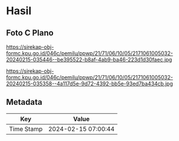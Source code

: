 # Hasil

## Foto C Plano

https://sirekap-obj-formc.kpu.go.id/046c/pemilu/ppwp/21/71/06/10/05/2171061005032-20240215-035446--be395522-b8af-4ab9-ba46-223d1d30faec.jpg

https://sirekap-obj-formc.kpu.go.id/046c/pemilu/ppwp/21/71/06/10/05/2171061005032-20240215-035358--4a117d5e-9d72-4392-bb5e-93ed7ba434cb.jpg


## Metadata

| Key        | Value               |
| ---------- | ------------------- |
| Time Stamp | 2024-02-15 07:00:44 |



